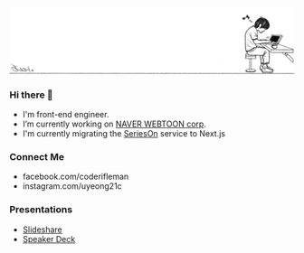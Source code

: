 ![](https://raw.githubusercontent.com/uyeong/uyeong/master/cover.png)

### Hi there 👋

- I'm front-end engineer.
- I’m currently working on [NAVER WEBTOON corp](https://webtoonscorp.com/en/).
- I'm currently migrating the [SeriesOn](https://serieson.naver.com) service to Next.js

### Connect Me

- facebook.com/coderifleman
- instagram.com/uyeong21c

### Presentations

- [Slideshare](https://www2.slideshare.net/UyeongJu/presentations)
- [Speaker Deck](https://speakerdeck.com/uyeong)

<!--
**uyeong/uyeong** is a ✨ _special_ ✨ repository because its `README.md` (this file) appears on your GitHub profile.

Here are some ideas to get you started:

- 🔭 I’m currently working on ...
- 🌱 I’m currently learning ...
- 👯 I’m looking to collaborate on ...
- 🤔 I’m looking for help with ...
- 💬 Ask me about ...
- 📫 How to reach me: ...
- 😄 Pronouns: ...
- ⚡ Fun fact: ...
-->
